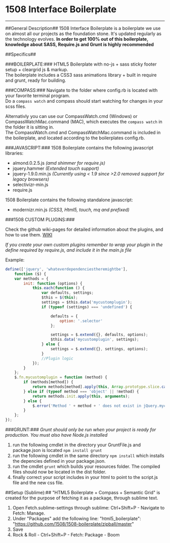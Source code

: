 # 1508 Interface Boilerplate #
-------------------------------------------------------

##General Description##
1508 Interface Boilerplate is a boilerplate we use on almost all our projects as the foundation stone. It's updated regularly as the technology evolves.
<b>In order to get 100% out of this boilerplate, knowledge about SASS, Require.js and Grunt is highly recommended</b>


##Specifics##

###BOILERPLATE:###
HTML5 Boilerplate with no-js + sass sticky footer setup + cleargrid js & markup.<br>
The boilerplate includes a CSS3 sass animations library + built in require and grunt, ready for building.

###COMPASS:###
Navigate to the folder where config.rb is located with your favorite terminal program.<br>
Do a ```compass watch``` and compass should start watching for changes in your scss files.

Alternativly you can use our CompassWatch.cmd (Windows) or CompassWatchMac.command (MAC), which executes the ```compass watch``` in the folder it is sitting in.<br> The CompassWatch.cmd and CompassWatchMac.command is included in the boilerplate, and located according to the boilerplates config.rb.

###JAVASCRIPT:###
1508 Boilerplate contains the following javascript libraries:
- almond.0.2.5.js *(amd shimmer for require.js)*
- jquery.hammer *(Extended touch support)*
- jquery-1.9.0.min.js *(Currently using < 1.9 since >2.0 removed support for legacy browsers)*
- selectivizr-min.js
- require.js


1508 Boilerplate contains the following standalone javascript:
- modernizr.min.js *(CSS3, Html5, touch, mq and prefixed)*

###1508 CUSTOM PLUGINS:###

Check the github wiki-pages for detailed information about the plugins, and how to use them.
<a href="https://github.com/RuneKobberoe/Required-modules/wiki/_pages">WIKI</a>

*If you create your own custom plugins remember to wrap your plugin in the define required by require.js, and include it in the main.js file*

Example:
```javascript
define(['jquery', 'whateverdependenciestheremightbe'],
    function ($) {
    var methods = {
        init: function (options) {
            this.each(function () {
                var defaults, settings;
                $this = $(this);
                settings = $this.data('mycustomplugin');
                if (typeof (settings) === 'undefined') {

                    defaults = {
                        option: '.selector'
                    };

                    settings = $.extend({}, defaults, options);
                    $this.data('mycustomplugin', settings);
                } else {
                    settings = $.extend({}, settings, options);
                }
                //Plugin logic
            });
        }
    };
    $.fn.mycustomplugin = function (method) {
        if (methods[method]) {
            return methods[method].apply(this, Array.prototype.slice.call(arguments, 1));
        } else if (typeof method === 'object' || !method) {
            return methods.init.apply(this, arguments);
        } else {
            $.error('Method ' + method + ' does not exist in jQuery.mycustomplugin');
        }
    };
});
```

###GRUNT:###
*Grunt should only be run when your project is ready for production. You must also have Node.js installed*

1. run the following cmdlet in the directory your GruntFile.js and package.json is located ```npm install grunt```
2. run the following cmdlet in the same directory ```npm install``` which installs the depencies defined in your package.json.
3. run the cmdlet ```grunt``` which builds your resources folder. The compiled files should now be located in the dist folder.
4. finally correct your script includes in your html to point to the script.js file and the new css file.

##Setup (Sublime):##
"HTML5 Boilerplate + Compass + Semantic Grid" is created for the purpose of fetching it as a package, through sublime text.

1. Open Fetch.sublime-settings through sublime: Ctrl+Shift+P - Navigate to Fetch: Manage.
2. Under "Packages" add the following line: "html5_boilerplate": "https://github.com/1508/1508-boilerplate/zipball/master"
3. Save
4. Rock & Roll - Ctrl+Shift+P - Fetch: Package - Boom